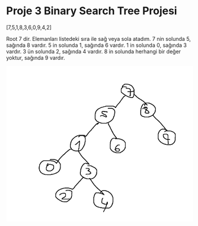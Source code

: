 # Proje 3 Binary Search Tree Projesi
[7,5,1,8,3,6,0,9,4,2]

Root 7 dir. Elemanları listedeki sıra ile sağ veya sola atadım.
7 nin solunda 5, sağında 8 vardır. 
5 in solunda 1, sağında 6 vardır.
1 in solunda 0, sağında 3 vardır.
3 ün solunda 2, sağında 4 vardır.
8 in solunda herhangi bir değer yoktur, sağında 9 vardır.

![alt text](image.png)
